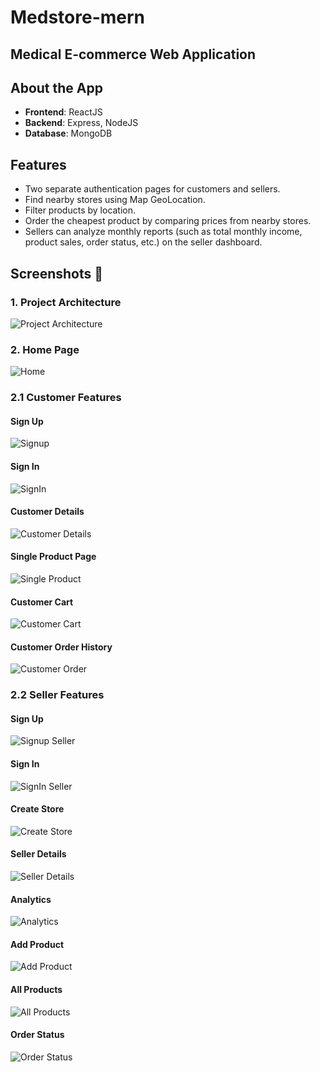 # Medstore-mern
## Medical E-commerce Web Application

## About the App
- **Frontend**: ReactJS
- **Backend**: Express, NodeJS
- **Database**: MongoDB

## Features
- Two separate authentication pages for customers and sellers.
- Find nearby stores using Map GeoLocation.
- Filter products by location.
- Order the cheapest product by comparing prices from nearby stores.
- Sellers can analyze monthly reports (such as total monthly income, product sales, order status, etc.) on the seller dashboard.

## Screenshots 📸

### 1. Project Architecture
![Project Architecture](https://user-images.githubusercontent.com/65064180/140944286-3732c2eb-5c16-48c0-8bec-7c977affe5fc.jpg)

### 2. Home Page
![Home](https://user-images.githubusercontent.com/65064180/140943752-ddfbbc79-5074-405f-ada8-801033c7337c.png)

### 2.1 Customer Features

#### Sign Up
![Signup](https://user-images.githubusercontent.com/65064180/140943742-e5d8db75-5cf7-43fc-9d60-465e53bdded2.png)

#### Sign In
![SignIn](https://user-images.githubusercontent.com/65064180/140943736-19c4b5dc-bc78-4160-8100-046e8a12c513.png)

#### Customer Details
![Customer Details](https://user-images.githubusercontent.com/65064180/140943734-dcab74ea-b39f-4ba6-85d0-f6b98f3076a1.png)

#### Single Product Page
![Single Product](https://user-images.githubusercontent.com/65064180/140943776-c42380d0-5726-4ad3-99d4-1556285f4bb9.png)

#### Customer Cart
![Customer Cart](https://user-images.githubusercontent.com/65064180/140943755-ba5f2ce6-e70a-490f-9eca-cb78b9ebbabc.png)

#### Customer Order History
![Customer Order](https://user-images.githubusercontent.com/65064180/140943738-0229ece9-380b-4ed8-a664-faa1ff3197df.png)

### 2.2 Seller Features

#### Sign Up
![Signup Seller](https://user-images.githubusercontent.com/65064180/140943767-3ba08242-edee-4ae5-b65d-b32e6db586b7.png)

#### Sign In
![SignIn Seller](https://user-images.githubusercontent.com/65064180/140943758-cd30a028-bf6e-4eb7-b73b-4d759ad21ffb.png)

#### Create Store
![Create Store](https://user-images.githubusercontent.com/65064180/140943731-07f0cba0-edbe-4234-8e3a-9f9045a6b020.jpg)

#### Seller Details
![Seller Details](https://user-images.githubusercontent.com/65064180/140943771-e9f60c48-9cb3-4792-87a4-0691a04c439f.png)

#### Analytics
![Analytics](https://user-images.githubusercontent.com/65064180/140943713-6b407a3f-0d01-45fd-b2b0-228986c1c09c.png)

#### Add Product
![Add Product](https://user-images.githubusercontent.com/65064180/140943722-b8b7c4c0-6c59-4206-8424-ff82fe84e978.png)

#### All Products
![All Products](https://user-images.githubusercontent.com/65064180/140943726-389989fe-e9a0-49a6-98f3-494f42736266.png)

#### Order Status
![Order Status](https://user-images.githubusercontent.com/65064180/140943756-4250154e-65d6-4151-885e-84c1ca410bfa.png)
